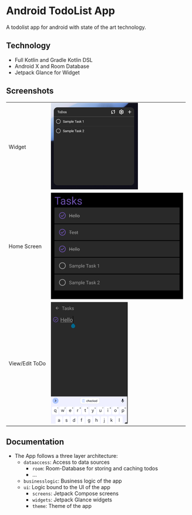 # Android TodoList App

A todolist app for android with state of the art technology.

## Technology

* Full Kotlin and Gradle Kotlin DSL
* Android X and Room Database
* Jetpack Glance for Widget

## Screenshots

|                |                                   |
|----------------|-----------------------------------|
| Widget         | ![Widget](docs/images/widget.png) |
| Home Screen    | ![Widget](docs/images/home.png)   |
| View/Edit ToDo | ![Widget](docs/images/edit.png)   |

## Documentation

* The App follows a three layer architecture:
  * `dataaccess`: Access to data sources
    * `room`: Room-Database for storing and caching todos
    * ...
  * `businesslogic`: Business logic of the app
  * `ui`: Logic bound to the UI of the app
    * `screens`: Jetpack Compose screens
    * `widgets`: Jetpack Glance widgets
    * `theme`: Theme of the app